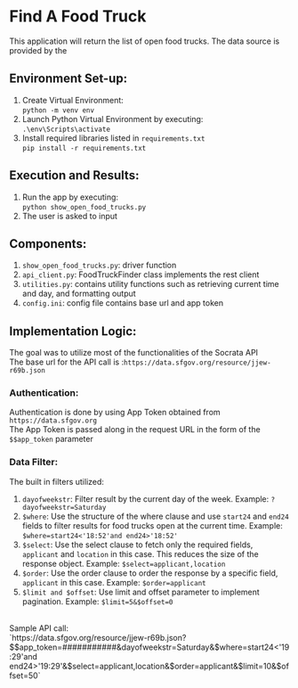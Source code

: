 # Find A Food Truck
This application will return the list of open food trucks.
The data source is provided by the 


## Environment Set-up:
1. Create Virtual Environment:<br>
`python -m venv env`
2. Launch Python Virtual Environment by executing:<br>
`.\env\Scripts\activate`
3. Install required libraries listed in `requirements.txt`<br>
`pip install -r requirements.txt`

## Execution and Results:
1. Run the app by executing: <br>
`python show_open_food_trucks.py`
2. The user is asked to input 

## Components:
1. `show_open_food_trucks.py`: driver function <br>
2. `api_client.py`: FoodTruckFinder class implements the rest client <br>
3. `utilities.py`: contains utility functions such as retrieving current time and day, and formatting output  <br>
4. `config.ini`: config file contains base url and app token

## Implementation Logic:
The goal was to utilize most of the functionalities of the Socrata API<br>
The base url for the API call is :`https://data.sfgov.org/resource/jjew-r69b.json`<br>
### Authentication:
Authentication is done by using App Token obtained from `https://data.sfgov.org`<br>
The App Token is passed along in the request URL in the form of the `$$app_token` parameter<br>
### Data Filter:
The built in filters utilized:<br>
1. `dayofweekstr`: Filter result by the current day of the week. Example: `?dayofweekstr=Saturday`<br>
2. `$where`: Use the structure of the where clause and use `start24` and `end24` fields to filter results for food trucks open at the current time. Example: `$where=start24<'18:52'and end24>'18:52'`<br>
3. `$select`: Use the select clause to fetch only the required fields, `applicant` and `location` in this case. This reduces the size of the response object. Example: `$select=applicant,location`<br>
4. `$order`: Use the order clause to order the response by a specific field, `applicant` in this case. Example: `$order=applicant`<br>
5. `$limit and $offset`: Use limit and offset parameter to implement pagination. Example: `$limit=5&$offset=0`<br>
<br>
Sample API call:<br>
`https://data.sfgov.org/resource/jjew-r69b.json?$$app_token=###########&dayofweekstr=Saturday&$where=start24<'19:29'and end24>'19:29'&$select=applicant,location&$order=applicant&$limit=10&$offset=50`